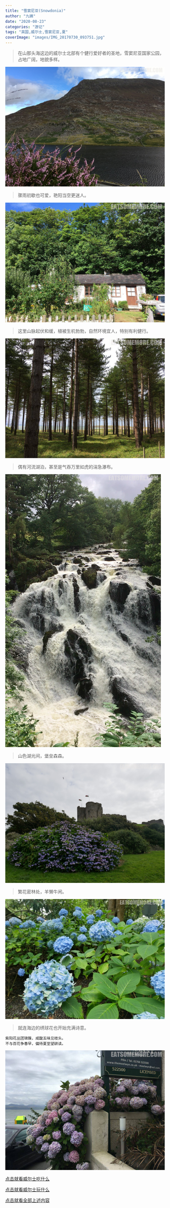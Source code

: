 ```yaml
---
title: "雪窦尼亚(Snowdonia)"
author: "九姨"
date: "2020-08-23"
categories: "游记"
tags: "英国,威尔士,雪窦尼亚,夏"
coverImage: "images/IMG_20170730_093751.jpg"
---
```


>在山那头海这边的威尔士北部有个健行爱好者的圣地，雪窦尼亚国家公园，占地广阔，地貌多样。

![Snowdonia](images/IMG_20170730_093751.jpg)

>骤雨初歇也可爱，艳阳当空更迷人。

![Snowdonia](images/IMG_20170727_165727.jpg)

>这里山脉起伏和缓，植被生机勃勃，自然环境宜人，特别有利健行。

![Newborough Warren](images/IMG_20170730_111248.jpg)

>偶有河流湖泊，甚至是气吞万里如虎的湍急瀑布。

![Swallow Falls](images/Screen-Shot-2018-04-03-at-20.53.19.png)

>山色湖光间，堡垒森森。

![Snowdonia](images/P1010315.jpg)

>繁花密林处，羊懒牛闲。

![Snowdonia](images/P1010283.jpg)

>就连海边的绣球花也开始充满诗意。
```
紫阳花丛团锦簇，咸酸五味见枝头。
不与百花争春早，偏待夏至望耕读。
```

![](images/IMG_20170729_145328.jpg)


[点击就看威尔士吃什么](/posts/categories/%E7%BE%8E%E9%A3%9F?pagetype=uk-food&tags=英国,威尔士&extags=)

[点击就看威尔士玩什么](/posts/categories/攻略?pagetype=uk-play&tags=英国,威尔士&extags=)

[点击就看全部上述内容](/posts?tags=威尔士)